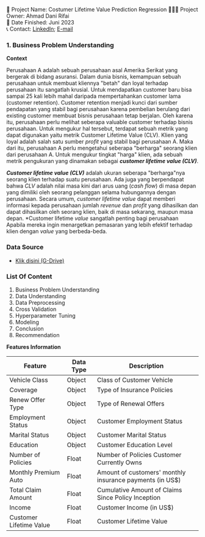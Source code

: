 🚩 Project Name: Costumer Lifetime Value Prediction Regression
🙋🏻‍♂️ Project Owner: Ahmad Dani Rifai  
🏁 Date Finished: Juni 2023  
📞 Contact: [LinkedIn](https://www.linkedin.com/in/ahmad-dhani-0b8b6a22b/); [E-mail](adhani866@gmail.com)

### **1. Business Problem Understanding**

**Context**

Perusahaan A adalah sebuah perusahaan asal Amerika Serikat yang bergerak di bidang asuransi. Dalam dunia bisnis, kemampuan sebuah perusahaan untuk membuat kliennya "betah" dan loyal terhadap perusahaan itu sangatlah krusial. Untuk mendapatkan customer baru bisa sampai 25 kali lebih mahal daripada mempertahankan customer lama (customer retention). Customer retention menjadi kunci dari sumber pendapatan yang stabil bagi perusahaan karena pembelian berulang dari existing customer membuat bisnis perusahaan tetap berjalan. Oleh karena itu, perusahaan perlu melihat seberapa valuable customer terhadap bisnis perusahaan. Untuk mengukur hal tersebut, terdapat sebuah metrik yang dapat digunakan yaitu metrik Customer Lifetime Value (CLV). Klien yang loyal adalah salah satu sumber *profit* yang stabil bagi perusahaan A. Maka dari itu, perusahaan A perlu mengetahui seberapa "berharga" seorang klien dari perusahaan A. Untuk mengukur tingkat "harga" klien, ada sebuah metrik pengukuran yang dinamakan sebagai *__customer lifetime value (CLV)__*. 

*__Customer lifetime value (CLV)__* adalah ukuran seberapa "berharga"nya seorang klien terhadap suatu perusahaan. Ada juga yang berpendapat bahwa *CLV* adalah nilai masa kini dari arus uang (*cash flow*) di masa depan yang dimiliki oleh seorang pelanggan selama hubungannya dengan perusahaan. Secara umum, *customer lifetime value* dapat memberi informasi kepada perusahaan jumlah *revenue* dan *profit* yang dihasilkan dan dapat dihasilkan oleh seorang klien, baik di masa sekarang, maupun masa depan. *Customer lifetime *value* sangatlah penting bagi perusahaan Apabila mereka ingin menargetkan pemasaran yang lebih efektif terhadap klien dengan *value* yang berbeda-beda.

### **Data Source**
- [Klik disini (G-Drive)](https://drive.google.com/drive/folders/1GR7l3uWmcOCA2sxx1W-cEkReDxdedoeJ) 

### **List Of Content**

1. Business Problem Understanding
2. Data Understanding
3. Data Preprocessing
4. Cross Validation
5. Hyperparameter Tuning
6. Modeling
7. Conclusion
8. Recommendation

**Features Information**

| **Feature** | **Data Type** | **Description** |
| --- | --- | --- |
| Vehicle Class | Object | Class of Customer Vehicle |
| Coverage | Object | Type of Insurance Policies |
| Renew Offer Type | Object | Type of Renewal Offers |
| Employment Status | Object | Customer Employment Status |
| Marital Status | Object | Customer Marital Status |
| Education | Object | Customer Education Level |
| Number of Policies | Float | Number of Policies Customer Currently Owns |
| Monthly Premium Auto | Float | Amount of customers' monthly insurance payments (in US$)|
| Total Claim Amount | Float | Cumulative Amount of Claims Since Policy Inception|
| Income | Float | Customer Income (in US$)|
| Customer Lifetime Value | Float | Customer Lifetime Value |

